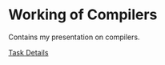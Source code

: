 # Working of Compilers

Contains my presentation on compilers.

[Task Details](https://github.com/kossiitkgp/KOSS-Selection-Tasks/blob/master/Teaching/Miscellaneous/compilers.md)